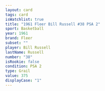 ```yaml
---
layout: card
tags: card
isWatchlist: true
title: "1961 Fleer Bill Russell #38 PSA 2"
sport: Basketball
year: 1961
brand: Fleer
subset: ""
player: Bill Russell
lastName: Russell
number: "38"
isRookie: false
condition: PSA 2
type: Grail
value: 375
displayCase: "1"
---
```


